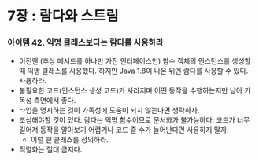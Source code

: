 # 7장 : 람다와 스트림

### 아이템 42. 익명 클래스보다는 람다를 사용하라

- 이전엔 (추상 메서드를 하나만 가진 인터페이스인) 함수 객체의 인스턴스를 생성할 때 익명 클래스를 사용했다. 하지만 Java 1.8이 나온 뒤엔 람다를 사용할 수 있다. 사용하라.
- 불필요한 코드(인스턴스 생성 코드)가 사라지며 어떤 동작을 수행하는지만 남아 가독성 측면에서 좋다.
- 타입을 명시하는 것이 가독성에 도움이 되지 않는다면 생략하자.
- 조심해야할 것이 있다. 람다는 익명 함수이므로 문서화가 불가능하다. 코드가 너무 길어져 동작을 알아보기 어렵거나 코드 줄 수가 늘어난다면 사용하지 말자.
    - 이럴 땐 클래스를 정의하라.
- 직렬화는 절대 금지다.

